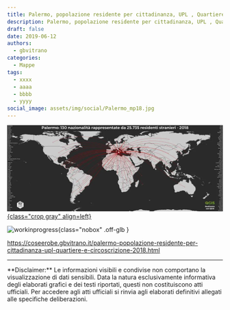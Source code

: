 ```yaml
---
title: Palermo, popolazione residente per cittadinanza, UPL , Quartiere e Circoscrizione – 2018
description: Palermo, popolazione residente per cittadinanza, UPL , Quartiere e Circoscrizione – 2018
draft: false
date: 2019-06-12
authors:
  - gbvitrano
categories:
  - Mappe
tags:
  - xxxx
  - aaaa
  - bbbb
  - yyyy
social_image: assets/img/social/Palermo_mp18.jpg
---
```

<style>
.md-typeset code { background-color: #fff0;}  
.md-typeset pre>code { background-color: #fff0;}  
</style>
[![fontanelle](Palermo_mp18.webp "Palermo, popolazione residente per cittadinanza, UPL , Quartiere e Circoscrizione – 2018" ){class="crop gray" align=left}](index.md)

![workinprogress](https://coseerobe.it/assets/img/workinprogress.jpg "Work in progress"){class="nobox" .off-glb }

https://coseerobe.gbvitrano.it/palermo-popolazione-residente-per-cittadinanza-upl-quartiere-e-circoscrizione-2018.html
<hr>
**Disclaimer:** Le informazioni visibili e condivise non comportano la visualizzazione di dati sensibili. Data la natura esclusivamente informativa degli elaborati grafici e dei testi riportati, questi non costituiscono atti ufficiali. Per accedere agli atti ufficiali si rinvia agli elaborati definitivi allegati alle specifiche deliberazioni.